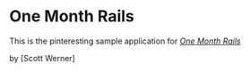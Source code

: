 # One Month Rails

This is the pinteresting sample application for 
[*One Month Rails*](http://onemonthrails.com)

by [Scott Werner]